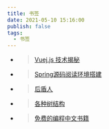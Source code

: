 ```yaml
---
title: 书签
date: 2021-05-10 15:16:00
publish: false
tags: 
  - 书签
---
```


- > [Vuej.js 技术揭秘](https://ustbhuangyi.github.io/vue-analysis/)
- > [Spring源码阅读环境搭建](https://www.yuque.com/bigredcaps/kb/ztbhyg)
- > [后盾人](https://houdunren.gitee.io/note/)
- > [各种树结构](https://www.cs.usfca.edu/~galles/visualization/Algorithms.html)
- > [免费的编程中文书籍](https://github.com/justjavac/free-programming-books-zh_CN)
